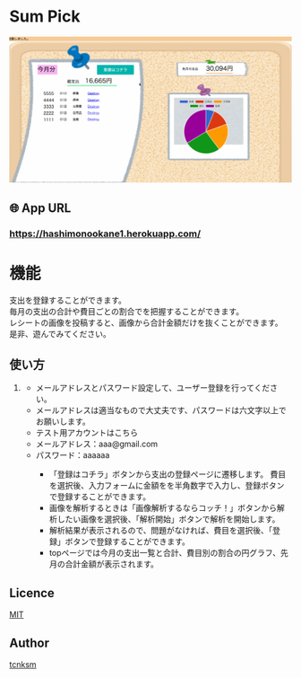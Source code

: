 # Sum Pick
![DEMO](https://github.com/hashimo1013/okane/blob/media/app/assets/gif/demo.gif)

## 🌐 App URL
### **https://hashimonookane1.herokuapp.com/**
  
# 機能
支出を登録することができます。  
毎月の支出の合計や費目ごとの割合でを把握することができます。  
レシートの画像を投稿すると、画像から合計金額だけを抜くことができます。  
是非、遊んでみてください。  

## 使い方
<ol>
  <li>
    <ul>
      <li>メールアドレスとパスワード設定して、ユーザー登録を行ってください。</li>
      <li>メールアドレスは適当なもので大丈夫です、パスワードは六文字以上でお願いします。</li>
      <li>テスト用アカウントはこちら</li>
      <li>メールアドレス：aaa@gmail.com</li>
      <li>パスワード：aaaaaa</li>
    <ul></li>
  <li>「登録はコチラ」ボタンから支出の登録ページに遷移します。  
   費目を選択後、入力フォームに金額をを半角数字で入力し、登録ボタンで登録することができます。  
  <li>画像を解析するときは「画像解析するならコッチ！」ボタンから解析したい画像を選択後、「解析開始」ボタンで解析を開始します。</li>  
  <li>解析結果が表示されるので、問題がなければ、費目を選択後、「登録」ボタンで登録することができます。  </li>
  <li>topページでは今月の支出一覧と合計、費目別の割合の円グラフ、先月の合計金額が表示されます。  </li>
</ol>  

## Licence

[MIT](https://github.com/tcnksm/tool/blob/master/LICENCE)

## Author

[tcnksm](https://github.com/tcnksm)







<!-- This README would normally document whatever steps are necessary to get the
application up and running.

Things you may want to cover:

* Ruby version

* System dependencies

* Configuration

* Database creation

* Database initialization

* How to run the test suite

* Services (job queues, cache servers, search engines, etc.)

* Deployment instructions

* ... -->
